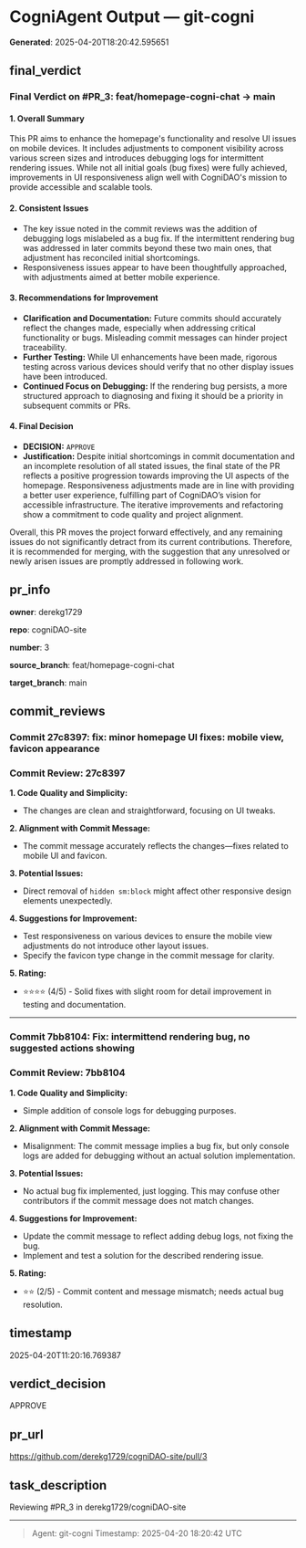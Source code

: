 # CogniAgent Output — git-cogni

**Generated**: 2025-04-20T18:20:42.595651

## final_verdict
### Final Verdict on #PR_3: feat/homepage-cogni-chat -> main

#### 1. **Overall Summary**
This PR aims to enhance the homepage's functionality and resolve UI issues on mobile devices. It includes adjustments to component visibility across various screen sizes and introduces debugging logs for intermittent rendering issues. While not all initial goals (bug fixes) were fully achieved, improvements in UI responsiveness align well with CogniDAO's mission to provide accessible and scalable tools.

#### 2. **Consistent Issues**
- The key issue noted in the commit reviews was the addition of debugging logs mislabeled as a bug fix. If the intermittent rendering bug was addressed in later commits beyond these two main ones, that adjustment has reconciled initial shortcomings.
- Responsiveness issues appear to have been thoughtfully approached, with adjustments aimed at better mobile experience.

#### 3. **Recommendations for Improvement**
- **Clarification and Documentation:** Future commits should accurately reflect the changes made, especially when addressing critical functionality or bugs. Misleading commit messages can hinder project traceability.
- **Further Testing:** While UI enhancements have been made, rigorous testing across various devices should verify that no other display issues have been introduced.
- **Continued Focus on Debugging:** If the rendering bug persists, a more structured approach to diagnosing and fixing it should be a priority in subsequent commits or PRs.

#### 4. **Final Decision**
- **DECISION:** `APPROVE`
- **Justification:** Despite initial shortcomings in commit documentation and an incomplete resolution of all stated issues, the final state of the PR reflects a positive progression towards improving the UI aspects of the homepage. Responsiveness adjustments made are in line with providing a better user experience, fulfilling part of CogniDAO’s vision for accessible infrastructure. The iterative improvements and refactoring show a commitment to code quality and project alignment.

Overall, this PR moves the project forward effectively, and any remaining issues do not significantly detract from its current contributions. Therefore, it is recommended for merging, with the suggestion that any unresolved or newly arisen issues are promptly addressed in following work.

## pr_info
**owner**:
derekg1729

**repo**:
cogniDAO-site

**number**:
3

**source_branch**:
feat/homepage-cogni-chat

**target_branch**:
main

## commit_reviews
### Commit 27c8397: fix: minor homepage UI fixes: mobile view, favicon appearance
### Commit Review: 27c8397

**1. Code Quality and Simplicity:**
- The changes are clean and straightforward, focusing on UI tweaks.

**2. Alignment with Commit Message:**
- The commit message accurately reflects the changes—fixes related to mobile UI and favicon.

**3. Potential Issues:**
- Direct removal of `hidden sm:block` might affect other responsive design elements unexpectedly.

**4. Suggestions for Improvement:**
- Test responsiveness on various devices to ensure the mobile view adjustments do not introduce other layout issues.
- Specify the favicon type change in the commit message for clarity.

**5. Rating:**
- ⭐⭐⭐⭐ (4/5) - Solid fixes with slight room for detail improvement in testing and documentation.


---

### Commit 7bb8104: Fix: intermittend rendering bug, no suggested actions showing
### Commit Review: 7bb8104

**1. Code Quality and Simplicity:**
- Simple addition of console logs for debugging purposes.

**2. Alignment with Commit Message:**
- Misalignment: The commit message implies a bug fix, but only console logs are added for debugging without an actual solution implementation.

**3. Potential Issues:**
- No actual bug fix implemented, just logging. This may confuse other contributors if the commit message does not match changes.

**4. Suggestions for Improvement:**
- Update the commit message to reflect adding debug logs, not fixing the bug.
- Implement and test a solution for the described rendering issue.

**5. Rating:**
- ⭐⭐ (2/5) - Commit content and message mismatch; needs actual bug resolution.

## timestamp
2025-04-20T11:20:16.769387

## verdict_decision
APPROVE

## pr_url
https://github.com/derekg1729/cogniDAO-site/pull/3

## task_description
Reviewing #PR_3 in derekg1729/cogniDAO-site

---
> Agent: git-cogni
> Timestamp: 2025-04-20 18:20:42 UTC